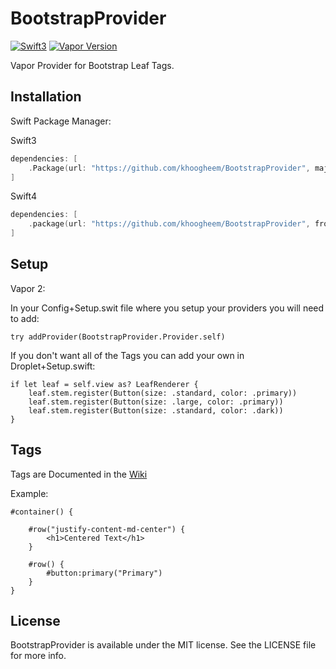 # BootstrapProvider

[![Swift3](https://img.shields.io/badge/swift3-compatible-4BC51D.svg?style=flat)](https://developer.apple.com/swift)
[![Vapor Version](https://img.shields.io/badge/Vapor-2-F6CBCA.svg)](http://vapor.codes)

Vapor Provider for Bootstrap Leaf Tags.

## Installation


Swift Package Manager:

Swift3
```swift
dependencies: [
    .Package(url: "https://github.com/khoogheem/BootstrapProvider", majorVersion: 0)
]
```
Swift4
```swift
dependencies: [
    .package(url: "https://github.com/khoogheem/BootstrapProvider", from: "0.3.0"),
]
```


## Setup

Vapor 2:

In your Config+Setup.swit file where you setup your providers you will need to add:
```
try addProvider(BootstrapProvider.Provider.self)
```

If you don't want all of the Tags you can add your own in Droplet+Setup.swift:
```
if let leaf = self.view as? LeafRenderer {
    leaf.stem.register(Button(size: .standard, color: .primary))
    leaf.stem.register(Button(size: .large, color: .primary))
    leaf.stem.register(Button(size: .standard, color: .dark))
}
```

## Tags

Tags are Documented in the [Wiki](https://github.com/khoogheem/BootstrapProvider/wiki)

Example: 
```
#container() {

    #row("justify-content-md-center") {
        <h1>Centered Text</h1>
    }

    #row() {
        #button:primary("Primary")
    }
}

```


## License

BootstrapProvider is available under the MIT license. See the LICENSE file for more info.

